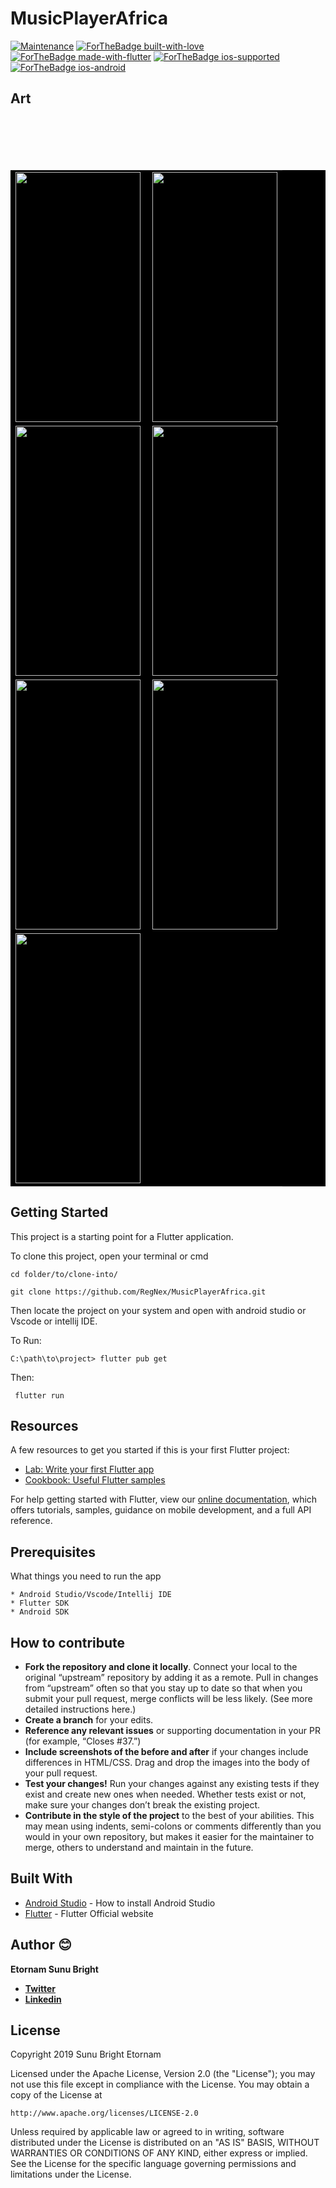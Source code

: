 # MusicPlayerAfrica

<p align="center">
    
[![Maintenance](https://img.shields.io/badge/Maintained%3F-yes-green.svg)](https://github.com/RegNex/MusicPlayerAfrica/graphs/commit-activity)
[![ForTheBadge built-with-love](http://ForTheBadge.com/images/badges/built-with-love.svg)](https://github.com/RegNex/)
[![ForTheBadge made-with-flutter](https://img.shields.io/badge/flutter-made%20with%20flutter-blue.svg)](https://flutter.dev)
[![ForTheBadge ios-supported](https://img.shields.io/badge/IOS-IOS%20Supported-lightgrey.svg)](https://flutter.dev)
[![ForTheBadge ios-android](https://img.shields.io/badge/android-android%20supported-green.svg)](https://flutter.dev)

</p>

## Art


<table style="width:100%" bgcolor="black">
</br>
  <tr>
    <td><img align="left" src="https://raw.githubusercontent.com/RegNex/MusicPlayerAfrica/master/screenshot/art_1.png" width="200" height="400"/></td>
    <td><img src="https://raw.githubusercontent.com/RegNex/MusicPlayerAfrica/master/screenshot/art_2.png" width="200" height="400"/></td>
   
  </tr>
  <tr>
   <td><img align="left" src="https://raw.githubusercontent.com/RegNex/MusicPlayerAfrica/master/screenshot/art_3.png" width="200" height="400"/></td>
      <td><img src="https://raw.githubusercontent.com/RegNex/MusicPlayerAfrica/master/screenshot/art_4.png" width="200" height="400"/></td>
  </tr>
  </br>  
  <tr>
    <td><img align="left" src="https://raw.githubusercontent.com/RegNex/MusicPlayerAfrica/master/screenshot/art_5.png" width="200" height="400"/></td>
    <td><img src="https://raw.githubusercontent.com/RegNex/MusicPlayerAfrica/master/screenshot/art_6.png" width="200" height="400"/></td>
  </tr>
  </br>
  <tr>
    <td><img align="left" src="https://raw.githubusercontent.com/RegNex/MusicPlayerAfrica/master/screenshot/art_7.png" width="200" height="400"/></td>
  </tr>
  </br>

</table>


## Getting Started

This project is a starting point for a Flutter application.

To clone this project,
open your terminal or cmd

```
cd folder/to/clone-into/
```

```
git clone https://github.com/RegNex/MusicPlayerAfrica.git
```

Then
locate the project on your system and open with android studio or Vscode or intellij IDE.

To Run:

```
C:\path\to\project> flutter pub get

```

Then:

```
 flutter run

```


## Resources

A few resources to get you started if this is your first Flutter project:

- [Lab: Write your first Flutter app](https://flutter.io/docs/get-started/codelab)
- [Cookbook: Useful Flutter samples](https://flutter.io/docs/cookbook)

For help getting started with Flutter, view our
[online documentation](https://flutter.io/docs), which offers tutorials,
samples, guidance on mobile development, and a full API reference.

## Prerequisites

What things you need to run the app

```
* Android Studio/Vscode/Intellij IDE
* Flutter SDK
* Android SDK
```

## How to contribute

- **Fork the repository and clone it locally**. Connect your local to the original “upstream” repository by adding it as a remote. Pull in changes from “upstream” often so that you stay up to date so that when you submit your pull request, merge conflicts will be less likely. (See more detailed instructions here.)
- **Create a branch** for your edits.
- **Reference any relevant issues** or supporting documentation in your PR (for example, “Closes #37.”)
- **Include screenshots of the before and after** if your changes include differences in HTML/CSS. Drag and drop the images into the body of your pull request.
- **Test your changes!** Run your changes against any existing tests if they exist and create new ones when needed. Whether tests exist or not, make sure your changes don’t break the existing project.
- **Contribute in the style of the project** to the best of your abilities. This may mean using indents, semi-colons or comments differently than you would in your own repository, but makes it easier for the maintainer to merge, others to understand and maintain in the future.

## Built With

- [Android Studio](https://developer.android.com/studio/install) - How to install Android Studio
- [Flutter](https://flutter.io) - Flutter Official website

## Author 😊

**Etornam Sunu Bright**

- [**Twitter**](https://twitter.com/_regnex)
- [**Linkedin**](https://linkedin.com/in/etornam-sunu)


## License

Copyright 2019 Sunu Bright Etornam

Licensed under the Apache License, Version 2.0 (the "License");
you may not use this file except in compliance with the License.
You may obtain a copy of the License at

    http://www.apache.org/licenses/LICENSE-2.0

Unless required by applicable law or agreed to in writing, software
distributed under the License is distributed on an "AS IS" BASIS,
WITHOUT WARRANTIES OR CONDITIONS OF ANY KIND, either express or implied.
See the License for the specific language governing permissions and
limitations under the License.

